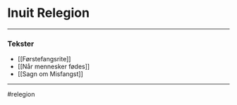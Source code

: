 # Inuit Relegion



---
### Tekster
- [[Førstefangsrite]]
- [[Når mennesker fødes]]
- [[Sagn om Misfangst]]
---
#relegion

